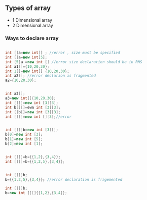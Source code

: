 ## Types of array
* 1 Dimensional array
* 2 Dimensional array

### Ways to declare array

```java

int []a=new int[] ; //error , size must be specified
int []a=new int[5];
int [5]a =new int [] //error size declaration should be in RHS
int a1[]={10,20,30};
int 1[]=new int[] {10,20,30};
int a2[]; //error declarion is fragmented
a2={10,20,30};
```
```java

int a3[];
a3=new int[]{10,20,30};
int [][]=new int [3][3];
int b[][]=ewn int [3][3];
int []b[]=new int [3][3];
int [][]=new int [][3];//error
```
```java

int [][]b=new int [3][];
b[0]=new int [3];
b[1]=new int [5];
b[2]=new int [1];
```
```java

int [][]=b={{1,2},{3,4}};
int [][]=b={{1,2,5},{3,4}};
```
```java

int [][]b;
b={{1,2,5},{3,4}}; //error declaration is fragemented

int [][]b;
b=new int [][]{{1,2},{3,4}};
```